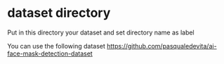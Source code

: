 # dataset directory

Put in this directory your dataset and set directory name as label

You can use the following dataset https://github.com/pasqualedevita/ai-face-mask-detection-dataset
